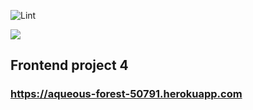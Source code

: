 ![Lint](https://github.com/pbychenko/frontend-project-lvl4/workflows/Lint/badge.svg)

<a href="https://codeclimate.com/github/pbychenko/frontend-project-lvl4/maintainability"><img src="https://api.codeclimate.com/v1/badges/0a24b8337837e3b9b703/maintainability" /></a>

## Frontend project 4

### https://aqueous-forest-50791.herokuapp.com
